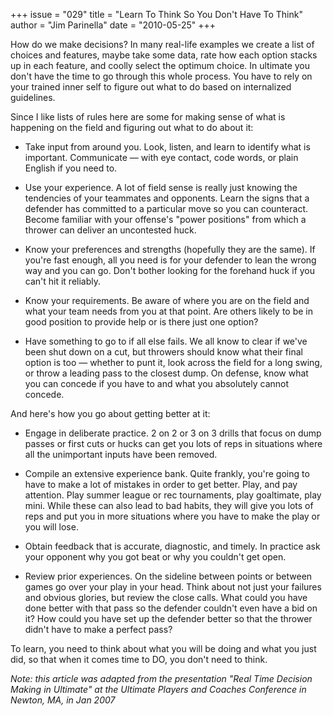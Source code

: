 +++
issue = "029"
title = "Learn To Think So You Don't Have To Think"
author = "Jim Parinella"
date = "2010-05-25"
+++

How do we make decisions? In many real-life examples we create a list of
choices and features, maybe take some data, rate how each option stacks up in
each feature, and coolly select the optimum choice. In ultimate you don't have
the time to go through this whole process. You have to rely on your trained
inner self to figure out what to do based on internalized guidelines.  
  
Since I like lists of rules here are some for making sense of what is
happening on the field and figuring out what to do about it:  

  * Take input from around you. Look, listen, and learn to identify what is important. Communicate — with eye contact, code words, or plain English if you need to.  

  * Use your experience. A lot of field sense is really just knowing the tendencies of your teammates and opponents. Learn the signs that a defender has committed to a particular move so you can counteract. Become familiar with your offense's "power positions" from which a thrower can deliver an uncontested huck.  

  * Know your preferences and strengths (hopefully they are the same). If you're fast enough, all you need is for your defender to lean the wrong way and you can go. Don't bother looking for the forehand huck if you can't hit it reliably.  

  * Know your requirements. Be aware of where you are on the field and what your team needs from you at that point. Are others likely to be in good position to provide help or is there just one option?  

  * Have something to go to if all else fails. We all know to clear if we've been shut down on a cut, but throwers should know what their final option is too — whether to punt it, look across the field for a long swing, or throw a leading pass to the closest dump. On defense, know what you can concede if you have to and what you absolutely cannot concede.

  
And here's how you go about getting better at it:  

  * Engage in deliberate practice. 2 on 2 or 3 on 3 drills that focus on dump passes or first cuts or hucks can get you lots of reps in situations where all the unimportant inputs have been removed.  

  * Compile an extensive experience bank. Quite frankly, you're going to have to make a lot of mistakes in order to get better. Play, and pay attention. Play summer league or rec tournaments, play goaltimate, play mini. While these can also lead to bad habits, they will give you lots of reps and put you in more situations where you have to make the play or you will lose.  

  * Obtain feedback that is accurate, diagnostic, and timely. In practice ask your opponent why you got beat or why you couldn't get open.  

  * Review prior experiences. On the sideline between points or between games go over your play in your head. Think about not just your failures and obvious glories, but review the close calls. What could you have done better with that pass so the defender couldn't even have a bid on it? How could you have set up the defender better so that the thrower didn't have to make a perfect pass?

  
To learn, you need to think about what you will be doing and what you just
did, so that when it comes time to DO, you don't need to think.  
  
_Note: this article was adapted from the presentation "Real Time Decision
Making in Ultimate" at the Ultimate Players and Coaches Conference in Newton,
MA, in Jan 2007_
